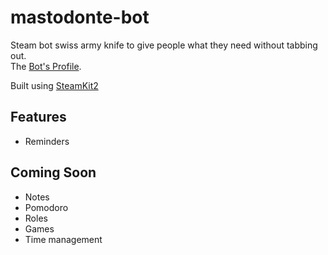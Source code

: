 # mastodonte-bot
Steam bot swiss army knife to give people what they need without tabbing out.\
The [Bot's Profile](https://steamcommunity.com/profiles/76561199132445472/).

Built using [SteamKit2](https://github.com/SteamRE/SteamKit)

## Features
 - Reminders

## Coming Soon
 - Notes
 - Pomodoro
 - Roles
 - Games
 - Time management
